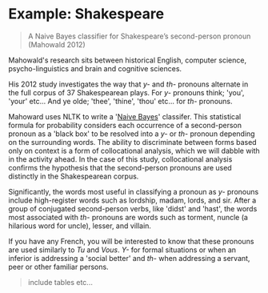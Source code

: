 # Example: Shakespeare


> A Naive Bayes classifier for Shakespeare’s second-person pronoun (Mahowald 2012)


Mahowald's research sits between historical English, computer science, psycho-linguistics and brain and cognitive sciences. 

His 2012 study investigates the way that *y-* and *th-* pronouns alternate in the full corpus of 37 Shakespearean plays. For *y-* pronouns think; 'you', 'your' etc... And ye olde; 'thee', 'thine', 'thou' etc... for *th-* pronouns. 

Mahoward uses NLTK to write a '[Naive Bayes](https://en.wikipedia.org/wiki/Naive_Bayes_classifier)' classifer. This statistical formula for probability considers each occurrence of a second-person pronoun as a 'black box' to be resolved into a *y-* or *th-* pronoun depending on the surrounding words. The ability  to  discriminate  between  forms  based  only  on  context is a form of collocational analysis, which we will dabble with in the activity ahead. In the case of this study, collocational analysis confirms the hypothesis that the second-person pronouns are used distinctly in the Shakespearean corpus.   

Significantly,  the  words  most  useful  in  classifying  a  pronoun  as  *y-* pronouns include high-register words such as lordship, madam, lords, and sir. After a group of conjugated second-person verbs, like 'didst' and 'hast', the words most associated with *th-* pronouns are  words such as torment, nuncle (a hilarious word for uncle), lesser,  and villain.





If you have any French, you will be interested to know that these pronouns are used similarly to *Tu* and *Vous*. *Y-* for formal situations or when an inferior is addressing a 'social better' and *th-* when addressing a servant, peer or other familiar persons. 


> include tables etc...



